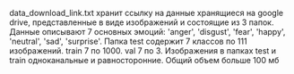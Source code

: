 data_download_link.txt хранит ссылку на данные хранящиеся на google drive, представленные в виде изображений и состоящие из 3 папок. Данные описывают 7 основных эмоций: 'anger', 'disgust', 'fear', 'happy', 'neutral', 'sad', 'surprise'. Папка test содержит 7 классов по 111 изображений. train 7 по 1000. val 7 по 3. Изображения в папках test и train одноканальные и равносторонние. Общий объем больше 100 мб
